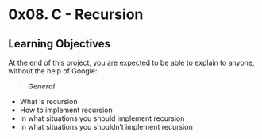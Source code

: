 # 0x08. C - Recursion
## Learning Objectives
At the end of this project, you are expected to be able to explain to anyone, without the help of Google:

> _**General**_
* What is recursion
* How to implement recursion
* In what situations you should implement recursion
* In what situations you shouldn’t implement recursion
